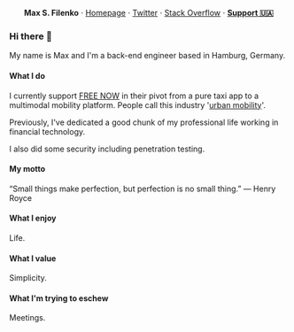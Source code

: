 <p align="center"><strong>Max S. Filenko</strong> &sdot; <a href="https://www.filenko.ms/">Homepage</a> &sdot; <a href="https://twitter.com/itsnotaboutlife">Twitter</a> &sdot; <a href="https://stackoverflow.com/users/5325000">Stack Overflow</a> &sdot; <a href="https://u24.gov.ua/"><strong>Support 🇺🇦</strong></a></p>

### Hi there :wave:

My name is Max and I'm a back-end engineer based in Hamburg, Germany.

#### What I do

I currently support [FREE NOW](https://free-now.com/) in their pivot from a pure taxi app to a multimodal mobility platform. People call this industry '[urban mobility](https://ec.europa.eu/transport/themes/urban/urban_mobility_en)'.

Previously, I've dedicated a good chunk of my professional life working in financial technology.

I also did some security including penetration testing.

#### My motto

&ldquo;Small things make perfection, but perfection is&nbsp;no&nbsp;small thing.&rdquo;&nbsp;&mdash; Henry Royce

#### What I enjoy

Life.

#### What I value

Simplicity.

#### What I'm trying to eschew

Meetings.
